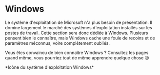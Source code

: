 # Windows

Le système d'exploitation de Microsoft n'a plus besoin de présentation. Il domine largement le marché des systèmes d'exploitation installés sur les postes de travail. Cette section sera donc dédiée à Windows. Plusieurs pensent bien le connaître, mais Windows cache une foule de recoins et de paramètres méconnus, voire complètement oubliés. 

Vous êtes convaincu de bien connaître Windows ? Consultez les pages quand même, vous pourriez tout de même apprendre quelque chose 😉

<FAIcon icon="fa-brands fa-windows" size="6x"/>
*Icône du système d'exploitation Windows*
